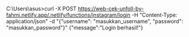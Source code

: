 C:\Users\asus>curl -X POST https://web-cek-unfoll-by-fahmi.netlify.app/.netlify/functions/instagram/login -H "Content-Type: application/json" -d "{\"username\": \"masukkan_username\", \"password\": \"masukkan_password\"}"
{"message":"Login berhasil!"}
